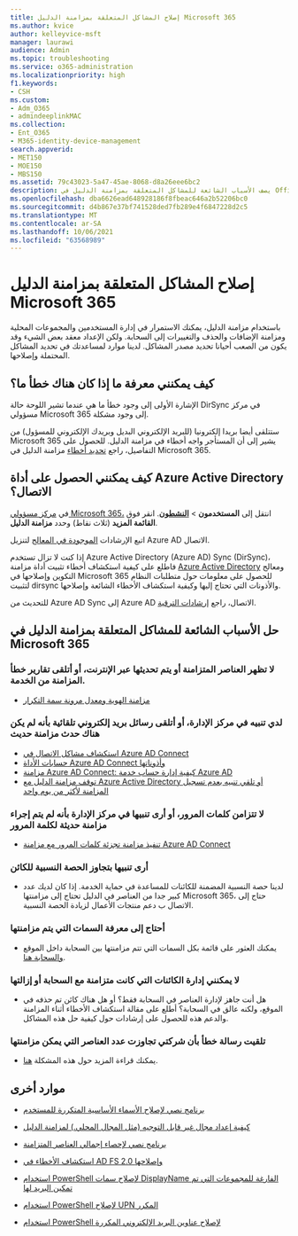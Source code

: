 ```yaml
---
title: إصلاح المشاكل المتعلقة بمزامنة الدليل Microsoft 365
ms.author: kvice
author: kelleyvice-msft
manager: laurawi
audience: Admin
ms.topic: troubleshooting
ms.service: o365-administration
ms.localizationpriority: high
f1.keywords:
- CSH
ms.custom:
- Adm_O365
- admindeeplinkMAC
ms.collection:
- Ent_O365
- M365-identity-device-management
search.appverid:
- MET150
- MOE150
- MBS150
ms.assetid: 79c43023-5a47-45ae-8068-d8a26eee6bc2
description: يصف الأسباب الشائعة للمشاكل المتعلقة بمزامنة الدليل في Office 365 ويوفر بعض الطرق للمساعدة في استكشاف الأخطاء وإصلاحها وحلها.
ms.openlocfilehash: dba6626ead648928186f8fbeac646a2b52206bc0
ms.sourcegitcommit: d4b867e37bf741528ded7fb289e4f6847228d2c5
ms.translationtype: MT
ms.contentlocale: ar-SA
ms.lasthandoff: 10/06/2021
ms.locfileid: "63568989"
---
```

# <a name="fixing-problems-with-directory-synchronization-for-microsoft-365"></a>إصلاح المشاكل المتعلقة بمزامنة الدليل Microsoft 365

باستخدام مزامنة الدليل، يمكنك الاستمرار في إدارة المستخدمين والمجموعات المحلية ومزامنة الإضافات والحذف والتغييرات إلى السحابة. ولكن الإعداد معقد بعض الشيء وقد يكون من الصعب أحيانا تحديد مصدر المشاكل. لدينا موارد لمساعدتك في تحديد المشاكل المحتملة وإصلاحها.
  
## <a name="how-do-i-know-if-something-is-wrong"></a>كيف يمكنني معرفة ما إذا كان هناك خطأ ما؟

الإشارة الأولى إلى وجود خطأ ما هي عندما تشير اللوحة حالة DirSync في مركز مسؤولي Microsoft 365 إلى وجود مشكلة.
  
ستتلقى أيضا بريدا إلكترونيا (للبريد الإلكتروني البديل وبريدك الإلكتروني للمسؤول) من Microsoft 365 يشير إلى أن المستأجر واجه أخطاء في مزامنة الدليل. للحصول على التفاصيل، راجع [تحديد أخطاء](identify-directory-synchronization-errors.md) مزامنة الدليل في Microsoft 365.
  
## <a name="how-do-i-get-azure-active-directory-connect-tool"></a>كيف يمكنني الحصول على أداة Azure Active Directory الاتصال؟

في [مركز مسؤولي Microsoft 365،](https://admin.microsoft.com) انتقل إلى **المستخدمون** \> <a href="https://go.microsoft.com/fwlink/p/?linkid=834822" target="_blank">**النشطون**</a>. انقر فوق **القائمة المزيد** (ثلاث نقاط) وحدد **مزامنة الدليل**. 
  
اتبع الإرشادات [الموجودة في المعالج](set-up-directory-synchronization.md) لتنزيل Azure AD الاتصال. 
  
إذا كنت لا تزال تستخدم Azure Active Directory (Azure AD) Sync (DirSync)، فاطلع على كيفية استكشاف أخطاء تثبيت أداة مزامنة [Azure Active Directory](/troubleshoot/azure/active-directory/installation-configuration-wizard-errors) ومعالج التكوين وإصلاحها في Microsoft 365 للحصول على معلومات حول متطلبات النظام لتثبيت dirsync والأذونات التي تحتاج إليها وكيفية استكشاف الأخطاء الشائعة وإصلاحها. 
  
للتحديث من Azure AD Sync إلى Azure AD الاتصال، راجع [إرشادات الترقية](/azure/active-directory/hybrid/how-to-dirsync-upgrade-get-started).
  
## <a name="resolving-common-causes-of-problems-with-directory-synchronization-in-microsoft-365"></a>حل الأسباب الشائعة للمشاكل المتعلقة بمزامنة الدليل في Microsoft 365

### <a name="synchronized-objects-arent-appearing-or-updating-online-or-im-getting-synchronization-error-reports-from-the-service"></a>لا تظهر العناصر المتزامنة أو يتم تحديثها عبر الإنترنت، أو أتلقى تقارير خطأ المزامنة من الخدمة.

- [مزامنة الهوية ومعدل مرونة سمة التكرار](/azure/active-directory/hybrid/how-to-connect-syncservice-duplicate-attribute-resiliency)

### <a name="i-have-an-alert-in-the-admin-center-or-am-receiving-automated-emails-that-there-hasnt-been-a-recent-synchronization-event"></a>لدي تنبيه في مركز الإدارة، أو أتلقى رسائل بريد إلكتروني تلقائية بأنه لم يكن هناك حدث مزامنة حديث
- [استكشاف مشاكل الاتصال في Azure AD Connect](/azure/active-directory/hybrid/tshoot-connect-connectivity)
- [حسابات الأداة Azure AD Connect وأذوناتها](/azure/active-directory/hybrid/reference-connect-accounts-permissions)
- [مزامنة Azure AD Connect: كيفية إدارة حساب خدمة Azure AD](/azure/active-directory/hybrid/how-to-connect-azureadaccount)
- [توقف مزامنة الدليل مع Azure Active Directory أو تلقي تنبيه بعدم تسجيل المزامنة لأكثر من يوم واحد](https://support.microsoft.com/help/2882421/directory-synchronization-to-azure-active-directory-stops-or-you-re-warned-that-sync-hasn-t-registered-in-more-than-a-day)

### <a name="password-hashes-arent-synchronizing-or-im-seeing-an-alert-in-the-admin-center-that-there-hasnt-been-a-recent-password-hash-synchronization"></a>لا تتزامن كلمات المرور، أو أرى تنبيها في مركز الإدارة بأنه لم يتم إجراء مزامنة حديثة لكلمة المرور
- [تنفيذ مزامنة تجزئة كلمات المرور مع مزامنة Azure AD Connect](/azure/active-directory/hybrid/how-to-connect-password-hash-synchronization)

### <a name="im-seeing-an-alert-that-object-quota-exceeded"></a>أرى تنبيها بتجاوز الحصة النسبية للكائن
- لدينا حصة النسبية المضمنة للكائنات للمساعدة في حماية الخدمة. إذا كان لديك عدد كبير جدا من العناصر في الدليل تحتاج إلى مزامنتها Microsoft 365، حتاج إلى الاتصال ب دعم منتجات الأعمال [](https://support.office.com/article/32a17ca7-6fa0-4870-8a8d-e25ba4ccfd4b) لزيادة الحصة النسبية.

### <a name="i-need-to-know-which-attributes-are-synchronized"></a>أحتاج إلى معرفة السمات التي يتم مزامنتها
- يمكنك العثور على قائمة بكل السمات التي تتم مزامنتها بين السحابة داخل الموقع [والسحابة هنا](https://go.microsoft.com/fwlink/p/?LinkId=396719).

### <a name="i-cant-manage-or-remove-objects-that-were-synchronized-to-the-cloud"></a>لا يمكنني إدارة الكائنات التي كانت متزامنة مع السحابة أو إزالتها
- هل أنت جاهز لإدارة العناصر في السحابة فقط؟ أو هل هناك كائن تم حذفه في الموقع، ولكنه عالق في السحابة؟ أطلع على مقالة [](/azure/active-directory/hybrid/tshoot-connect-sync-errors) استكشاف الأخطاء أثناء المزامنة والدعم هذه للحصول على إرشادات حول [](/troubleshoot/azure/active-directory/cannot-manage-objects) كيفية حل هذه المشاكل.

### <a name="i-got-an-error-message-that-my-company-has-exceeded-the-number-of-objects-that-can-be-synchronized"></a>تلقيت رسالة خطأ بأن شركتي تجاوزت عدد العناصر التي يمكن مزامنتها
- يمكنك قراءة المزيد حول هذه المشكلة [هنا](/troubleshoot/azure/active-directory/exceed-number-objects-synced).
   
## <a name="other-resources"></a>موارد أخرى

- [برنامج نصي لإصلاح الأسماء الأساسية المتكررة للمستخدم](/samples/browse/?redirectedfrom=TechNet-Gallery)
    
- [كيفية إعداد مجال غير قابل التوجيه (مثل المجال المحلي.) لمزامنة الدليل](prepare-a-non-routable-domain-for-directory-synchronization.md)
    
- [برنامج نصي لإحصاء إجمالي العناصر المتزامنة](/samples/browse/?redirectedfrom=TechNet-Gallery)
    
- [استكشاف الأخطاء في AD FS 2.0 وإصلاحها](https://go.microsoft.com/fwlink/p/?LinkId=396727)
    
- [استخدام PowerShell لإصلاح سمات DisplayName الفارغة للمجموعات التي تم تمكين البريد لها](https://go.microsoft.com/fwlink/p/?LinkId=396728)
    
- [استخدام PowerShell لإصلاح UPN المكرر](https://go.microsoft.com/fwlink/p/?LinkId=396730)
    
- [استخدام PowerShell لإصلاح عناوين البريد الإلكتروني المكررة](https://go.microsoft.com/fwlink/p/?LinkId=396731)
